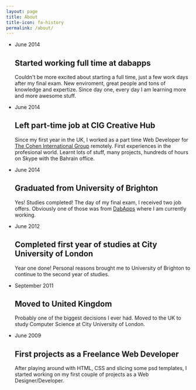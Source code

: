 ```yaml
---
layout: page
title: About
title-icon: fa-history
permalink: /about/
---
```


<ul class="timeline">
	<li>
		<div class="date">June 2014</div>
		<div class="icon"><i class="fa fa-suitcase"></i></div>
		<div class="cbp_tmlabel">
			<h2>Started working full time at dabapps</h2>
			<p>Couldn't be more excited about starting a full time, just a few work days after my final exam. New enviroment, great people and tons of knowledge and expertize. Since day one, every day I am learning more and more awesome stuff.</p>
		</div>
	</li>
	<li>
		<div class="date">June 2014</div>
		<div class="icon"><i class="fa fa-suitcase"></i></div>
		<div class="cbp_tmlabel">
			<h2>Left part-time job at CIG Creative Hub</h2>
			<p>Since my first year in the UK, I worked as a part time Web Developer for <a href="http://www.tcig.co/" target="_blank">The Cohen International Group</a> remotely. First experiences in the profesional world. Learnt lots of stuff, many projects, hundreds of hours on Skype with the Bahrain office.</p>
		</div>
	</li>
	<li>
		<div class="date">June 2014</div>
		<div class="icon"><i class="fa fa-graduation-cap"></i></div>
		<div class="cbp_tmlabel">
			<h2>Graduated from University of Brighton</h2>
			<p>Yes! Studies completed! The day of my final exam, I received two job offers. Obviously one of those was from <a href="http://www.dabapps.com/" target="_blank">DabApps</a> where I am currently working.</p>
		</div>
	</li>
	<li>
		<div class="date">June 2012</div>
		<div class="icon"><i class="fa fa-graduation-cap"></i></div>
		<div class="cbp_tmlabel">
			<h2>Completed first year of studies at City University of London</h2>
			<p>Year one done! Personal reasons brought me to University of Brighton to continue to the second year of studies.</p>
		</div>
	</li>
	<li>
		<div class="date">September 2011</div>
		<div class="icon"><i class="fa fa-plane"></i></div>
		<div class="cbp_tmlabel">
			<h2>Moved to United Kingdom</h2>
			<p>Probably one of the biggest decisions I ever had. Moved to the UK to study Computer Science at City University of London.</p>
		</div>
	</li>
	<li>
		<div class="date">June 2009</div>
		<div class="icon"><i class="fa fa-desktop"></i></div>
		<div class="cbp_tmlabel">
			<h2>First projects as a Freelance Web Developer</h2>
			<p>After playing around with HTML, CSS and slicing some psd templates, I started working on my first couple of projects as a Web Designer/Developer.</p>
		</div>
	</li>
</ul>
